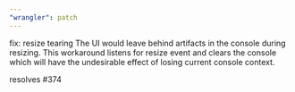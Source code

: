 ```yaml
---
"wrangler": patch
---
```


fix: resize tearing
The UI would leave behind artifacts in the console during resizing.
This workaround listens for resize event and clears the console which
will have the undesirable effect of losing current console context.

resolves #374
